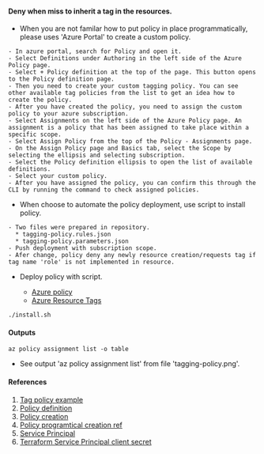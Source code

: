 #### Deny when miss to inherit a tag in the resources.

  * When you are not familar how to put policy in place programmatically, please uses 'Azure Portal' to create a custom policy.

```
- In azure portal, search for Policy and open it.
- Select Definitions under Authoring in the left side of the Azure Policy page.
- Select + Policy definition at the top of the page. This button opens to the Policy definition page.
- Then you need to create your custom tagging policy. You can see other available tag policies from the list to get an idea how to create the policy.
- After you have created the policy, you need to assign the custom policy to your azure subscription.
- Select Assignments on the left side of the Azure Policy page. An assignment is a policy that has been assigned to take place within a specific scope.
- Select Assign Policy from the top of the Policy - Assignments page.
- On the Assign Policy page and Basics tab, select the Scope by selecting the ellipsis and selecting subscription.
- Select the Policy definition ellipsis to open the list of available definitions.
- Select your custom policy.
- After you have assigned the policy, you can confirm this through the CLI by running the command to check assigned policies.
```
  
  * When choose to automate the policy deployment, use script to install policy.

```
- Two files were prepared in repository. 
  * tagging-policy.rules.json
  * tagging-policy.parameters.json 
- Push deployment with subscription scope.
- Afer change, policy deny any newly resource creation/requests tag if tag name 'role' is not implemented in resource.
```

  * Deploy policy with script.

    - [Azure policy](https://www.youtube.com/watch?v=9WO4EBgUJXk&t=224s)
    - [Azure Resource Tags](https://www.youtube.com/watch?v=J40eJR4qQ0w)

```
./install.sh
```

#### Outputs

```
az policy assignment list -o table
```

  * See output 'az policy assignment list' from file 'tagging-policy.png'.

#### References

  1. [Tag policy example](https://github.com/Azure/azure-policy/tree/master/samples/Tags/inherit-resourcegroup-tag-if-missing)
  2. [Policy definition](https://docs.microsoft.com/en-au/azure/governance/policy/concepts/definition-structure)
  3. [Policy creation](https://docs.microsoft.com/en-us/azure/governance/policy/tutorials/create-and-manage)
  4. [Policy programtical creation ref](https://docs.microsoft.com/en-au/azure/governance/policy/how-to/programmatically-create)
  5. [Service Principal](https://docs.microsoft.com/en-us/cli/azure/create-an-azure-service-principal-azure-cli)
  6. [Terraform Service Principal client secret](https://registry.terraform.io/providers/hashicorp/azurerm/latest/docs/guides/service_principal_client_secret)
